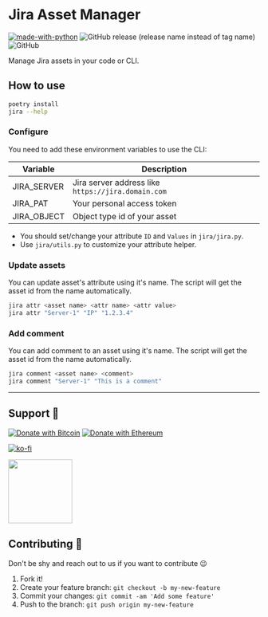 # Jira Asset Manager

[![made-with-python](https://img.shields.io/badge/Made%20with-Python-1f425f.svg)](https://www.python.org/) ![GitHub release (release name instead of tag name)](https://img.shields.io/github/v/release/hatamiarash7/jira-asset-manager?sort=date) ![GitHub](https://img.shields.io/github/license/hatamiarash7/jira-asset-manager)

Manage Jira assets in your code or CLI.

## How to use

```bash
poetry install
jira --help
```

### Configure

You need to add these environment variables to use the CLI:

| Variable    | Description                                        |
| ----------- | -------------------------------------------------- |
| JIRA_SERVER | Jira server address like `https://jira.domain.com` |
| JIRA_PAT    | Your personal access token                         |
| JIRA_OBJECT | Object type id of your asset                       |

- You should set/change your attribute `ID` and `Values` in `jira/jira.py`.
- Use `jira/utils.py` to customize your attribute helper.

### Update assets

You can update asset's attribute using it's name. The script will get the asset id from the name automatically.

```bash
jira attr <asset name> <attr name> <attr value>
jira attr "Server-1" "IP" "1.2.3.4"
```

### Add comment

You can add comment to an asset using it's name. The script will get the asset id from the name automatically.

```bash
jira comment <asset name> <comment>
jira comment "Server-1" "This is a comment"
```

---

## Support 💛

[![Donate with Bitcoin](https://en.cryptobadges.io/badge/micro/bc1qmmh6vt366yzjt3grjxjjqynrrxs3frun8gnxrz)](https://en.cryptobadges.io/donate/bc1qmmh6vt366yzjt3grjxjjqynrrxs3frun8gnxrz) [![Donate with Ethereum](https://en.cryptobadges.io/badge/micro/0x0831bD72Ea8904B38Be9D6185Da2f930d6078094)](https://en.cryptobadges.io/donate/0x0831bD72Ea8904B38Be9D6185Da2f930d6078094)

[![ko-fi](https://www.ko-fi.com/img/githubbutton_sm.svg)](https://ko-fi.com/D1D1WGU9)

<div><a href="https://payping.ir/@hatamiarash7"><img src="https://cdn.payping.ir/statics/Payping-logo/Trust/blue.svg" height="128" width="128"></a></div>

## Contributing 🤝

Don't be shy and reach out to us if you want to contribute 😉

1. Fork it!
2. Create your feature branch: `git checkout -b my-new-feature`
3. Commit your changes: `git commit -am 'Add some feature'`
4. Push to the branch: `git push origin my-new-feature`
